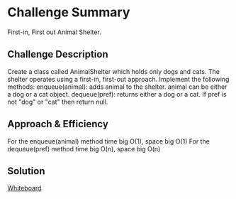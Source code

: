 # Challenge Summary
First-in, First out Animal Shelter.

## Challenge Description
Create a class called AnimalShelter which holds only dogs and cats. The shelter operates using a first-in, first-out approach.
Implement the following methods:
enqueue(animal): adds animal to the shelter. animal can be either a dog or a cat object.
dequeue(pref): returns either a dog or a cat. If pref is not "dog" or "cat" then return null.

## Approach & Efficiency
For the enqueue(animal) method time big O(1), space big O(1) For the dequeue(pref) method time big O(n), space big O(n)

## Solution
[Whiteboard](assets/animial_shelter.png)